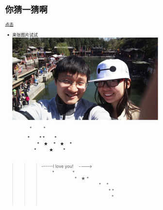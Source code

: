 你猜一猜啊
=====

[点击]( "鼠标往哪里放呢") </br>
* 来张图片试试
![](https://github.com/daidaixiaoxiao/images/raw/master/b.jpg)  


              *　 　 * 　
　　　　　 *　　 * *　　 *</br>　 　　　
　　　*　★　 *　★　 *</br>　 　　　
　　 *　　　★　　 *</br>　 　　　
>>>------I love you!　 ----></br>　 　
 *　　　　 *</br>　 　　　　
　　 *　★ *</br>　 　　　　
　　　　　　　　*　 *</br>　 　　　　　　
　　　　　　　　 * *</br>　 　　　　　　
　　　　　　　　　*</br>　 　　
